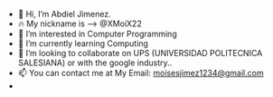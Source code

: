 - 👋 Hi, I’m Abdiel Jimenez. 
- 🔥 My nickname is --> @XMoiX22 
- 👀 I’m interested in Computer Programming
- 🌱 I’m currently learning Computing
- 💞️ I’m looking to collaborate on UPS (UNIVERSIDAD POLITECNICA SALESIANA) or with the google industry..
- 📫 You can contact me at My Email: moisesjimez1234@gmail.com
- 

<!---
XMoiX22/XMoiX22 is a ✨ special ✨ repository because its `README.md` (this file) appears on your GitHub profile.
You can click the Preview link to take a look at your changes.
--->

